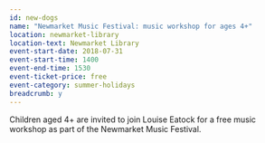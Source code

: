 ```yaml
---
id: new-dogs
name: "Newmarket Music Festival: music workshop for ages 4+"
location: newmarket-library
location-text: Newmarket Library
event-start-date: 2018-07-31
event-start-time: 1400
event-end-time: 1530
event-ticket-price: free
event-category: summer-holidays
breadcrumb: y
---
```


Children aged 4+ are invited to join Louise Eatock for a free music workshop as part of the Newmarket Music Festival.
